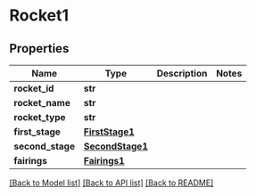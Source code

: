 # Rocket1

## Properties
Name | Type | Description | Notes
------------ | ------------- | ------------- | -------------
**rocket_id** | **str** |  | 
**rocket_name** | **str** |  | 
**rocket_type** | **str** |  | 
**first_stage** | [**FirstStage1**](FirstStage1.md) |  | 
**second_stage** | [**SecondStage1**](SecondStage1.md) |  | 
**fairings** | [**Fairings1**](Fairings1.md) |  | 

[[Back to Model list]](../README.md#documentation-for-models) [[Back to API list]](../README.md#documentation-for-api-endpoints) [[Back to README]](../README.md)


